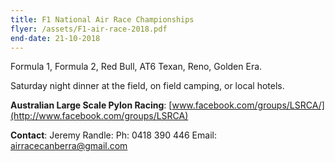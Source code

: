 ```yaml
---
title: F1 National Air Race Championships
flyer: /assets/F1-air-race-2018.pdf
end-date: 21-10-2018
---
```

Formula 1, Formula 2, Red Bull, AT6 Texan, Reno, Golden Era.

Saturday night dinner at the field, on field camping, or local hotels.

**Australian Large Scale Pylon Racing**: [www.facebook.com/groups/LSRCA/](http://www.facebook.com/groups/LSRCA)

**Contact**: Jeremy Randle: Ph: 0418 390 446 Email: [airracecanberra@gmail.com](mailto:airracecanberra@gmail.com)

